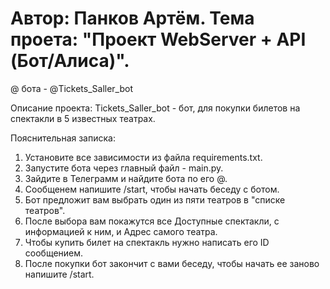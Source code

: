 # Автор: Панков Артём. Тема проета: "Проект WebServer + API (Бот/Алиса)".
@ бота - @Tickets_Saller_bot

Описание проекта:
  Tickets_Saller_bot - бот, для покупки билетов на спектакли в 5 известных театрах.


Пояснительная записка: 

1. Установите все зависимости из файла requirements.txt.
2. Запустите бота через главный файл - main.py.
3. Зайдите в Телеграмм и найдите бота по его @.
4. Сообщенем напишите /start, чтобы начать беседу с ботом.
5. Бот предложит вам выбрать один из пяти театров в "списке театров".
6. После выбора вам покажутся все Доступные спектакли, с информацией к ним, и Адрес самого театра.
7. Чтобы купить билет на спектакль нужно написать его ID сообщением.
8. После покупки бот закончит с вами беседу, чтобы начать ее заново напишите /start.
